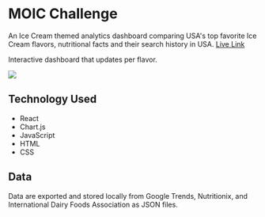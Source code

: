 # MOIC Challenge

An Ice Cream themed analytics dashboard comparing USA's top favorite Ice Cream flavors, nutritional facts and their search history in USA. [Live Link](http://www.sewinalee.com/moic-challenge/)

Interactive dashboard that updates per flavor.

![](https://media.giphy.com/media/YMdBn6zh11wbtic4JS/giphy.gif)

## Technology Used

* React 
* Chart.js
* JavaScript
* HTML
* CSS

## Data

Data are exported and stored locally from Google Trends, Nutritionix, and International Dairy Foods Association as JSON files. 